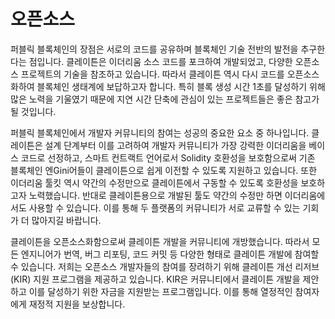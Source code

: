 # 오픈소스

퍼블릭 블록체인의 장점은 서로의 코드를 공유하며 블록체인 기술 전반의 발전을 추구한다는 점입니다. 클레이튼은 이더리움 소스 코드를 포크하여 개발되었고, 다양한 오픈소스 프로젝트의 기술을 참조하고 있습니다. 따라서 클레이튼 역시 다시 코드를 오픈소스화하여 블록체인 생태계에 보답하고자 합니다. 특히 블록 생성 시간 1초를 달성하기 위해 많은 노력을 기울였기 때문에 지연 시간 단축에 관심이 있는 프로젝트들은 좋은 참고가 될 것입니다.

퍼블릭 블록체인에서 개발자 커뮤니티의 참여는 성공의 중요한 요소 중 하나입니다. 클레이튼은 설계 단계부터 이를 고려하여 개발자 커뮤니티가 가장 강력한 이더리움을 베이스 코드로 선정하고, 스마트 컨트랙트 언어로서 Solidity 호환성을 보호함으로써 기존 블록체인 엔Gini어들이 클레이튼으로 쉽게 이전할 수 있도록 지원하고 있습니다. 또한 이더리움 툴킷 역시 약간의 수정만으로 클레이튼에서 구동할 수 있도록 호환성을 보호하고자 노력했습니다. 반대로 클레이튼용으로 개발된 툴도 약간의 수정만 하면 이더리움에서도 사용할 수 있습니다. 이를 통해 두 플랫폼의 커뮤니티가 서로 교류할 수 있는 기회가 더 많아지길 바랍니다.

클레이튼을 오픈소스화함으로써 클레이튼 개발을 커뮤니티에 개방했습니다. 따라서 모든 엔지니어가 번역, 버그 리포팅, 코드 커밋 등 다양한 형태로 클레이튼 개발에 참여할 수 있습니다. 저희는 오픈소스 개발자들의 참여를 장려하기 위해 클레이튼 개선 리저브(KIR) 지원 프로그램을 제공하고 있습니다. KIR은 커뮤니티에서 클레이튼 개발을 제안하고 이를 달성하기 위한 자금을 지원받는 프로그램입니다. 이를 통해 열정적인 참여자에게 재정적 지원을 보상합니다.
